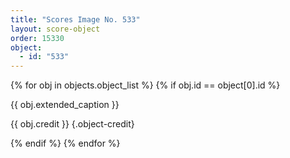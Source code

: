```yaml
---
title: "Scores Image No. 533"
layout: score-object
order: 15330
object:
  - id: "533"
---
```


{% for obj in objects.object_list %}
{% if obj.id == object[0].id %}

{{ obj.extended_caption }}

{{ obj.credit }} {.object-credit}

{% endif %}
{% endfor %}
